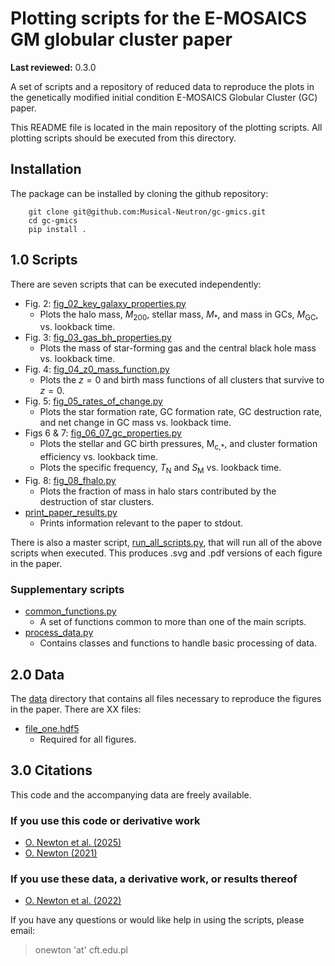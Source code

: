 # Plotting scripts for the E-MOSAICS GM globular cluster paper


**Last reviewed:** 0.3.0

A set of scripts and a repository of reduced data to reproduce the plots in the
genetically modified initial condition E-MOSAICS Globular Cluster (GC)
paper.

This README file is located in the main repository of the plotting scripts.
All plotting scripts should be executed from this directory.

## Installation

The package can be installed by cloning the github repository:

```
    git clone git@github.com:Musical-Neutron/gc-gmics.git
    cd gc-gmics
    pip install .
```

## 1.0 Scripts

There are seven scripts that can be executed independently:

* Fig. 2: [fig_02_key_galaxy_properties.py](/fig_02_key_galaxy_properties.py)
  * Plots the halo mass, <i>M</i><sub>200</sub>,
  stellar mass, <i>M</i><sub>*</sub>, and mass in GCs, <i>M</i><sub>GC</sub>,
  vs. lookback time.
* Fig. 3: [fig_03_gas_bh_properties.py](/fig_03_gas_bh_properties.py)
  * Plots the mass of star-forming gas and the central black hole mass vs.
  lookback time.
* Fig. 4: [fig_04_z0_mass_function.py](/fig_04_z0_mass_function.py)
  * Plots the $z=0$ and birth mass functions of all clusters that survive to
  $z=0$.
* Fig. 5: [fig_05_rates_of_change.py](/fig_05_rates_of_change.py)
  * Plots the star formation rate, GC formation rate, GC destruction rate, and
  net change in GC mass vs. lookback time.
* Figs 6 & 7: [fig_06_07_gc_properties.py](/fig_06_07_gc_properties.py)
  * Plots the stellar and GC birth pressures, M<sub>c,*</sub>, and cluster
  formation efficiency vs. lookback time.
  * Plots the specific frequency, <i>T</i><sub>N</sub> and <i>S</i><sub>M</sub>
  vs. lookback time.
* Fig. 8: [fig_08_fhalo.py](/fig_08_fhalo.py)
  * Plots the fraction of mass in halo stars contributed by the destruction of
  star clusters.
* [print_paper_results.py](/print_paper_results.py)
  * Prints information relevant to the paper to stdout.

There is also a master script, [run_all_scripts.py](/run_all_scripts.py),
that will run all of the above scripts when executed. This produces .svg
and .pdf versions of each figure in the paper.

### Supplementary scripts

* [common_functions.py](/common_functions.py)
  * A set of functions common to more than one of the main scripts.
* [process_data.py](/process_data.py)
  * Contains classes and functions to handle basic processing of data.

## 2.0 Data

The [data](/data) directory that contains all files necessary to reproduce the
figures in the paper. There are XX files:

* [file_one.hdf5](/data/file_one.hdf5)
  * Required for all figures.
<!-- * [17_11_z0_data.hdf5](/data/17_11_z0_data.hdf5)
  * Required for Figs. 2&ndash;4, 6 and A1.
* [ludlow2014_logc_vs_logm200h.csv](/data/ludlow2014_logc_vs_logm200h.csv)
  * Required for Figs. 4 \& A1.
* [halo_positions.hdf5](/data/halo_positions.hdf5)
  * Only required for Fig. 5.
* [gammaldi_2021_data.hdf5](/data/gammaldi_2021_data.hdf5)
  * Only required for Fig. 6. -->

## 3.0 Citations

This code and the accompanying data are freely available.

### If you use this code or derivative work

* [O. Newton et al. (2025)](DOI)
* [O. Newton (2021)](https://doi.org/10.5281/zenodo.4708338)

### If you use these data, a derivative work, or results thereof

* [O. Newton et al. (2022)](https://doi.org/10.1093/mnras/stac1316)

If you have any questions or would like help in using the scripts, please
email:
> onewton 'at' cft.edu.pl

